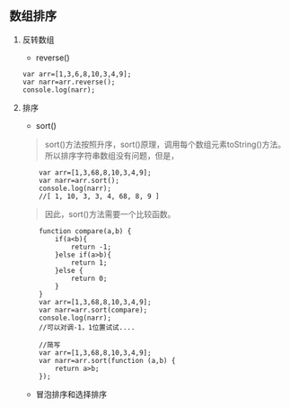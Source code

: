 ## 数组排序
1. 反转数组

    * reverse()
    
    ```
    var arr=[1,3,6,8,10,3,4,9];
    var narr=arr.reverse();
    console.log(narr);
    ```
2. 排序 
 
    * sort()

    >sort()方法按照升序，sort()原理，调用每个数组元素toString()方法。所以排序字符串数组没有问题，但是，
        
    ```
        var arr=[1,3,68,8,10,3,4,9];
        var narr=arr.sort();
        console.log(narr);
        //[ 1, 10, 3, 3, 4, 68, 8, 9 ]
    ```
    >因此，sort()方法需要一个比较函数。
    
    ```
        function compare(a,b) {
            if(a<b){
                return -1;
            }else if(a>b){
                return 1;
            }else {
                return 0;
            }
        }
        var arr=[1,3,68,8,10,3,4,9];
        var narr=arr.sort(compare);
        console.log(narr);
        //可以对调-1，1位置试试....
    ```
    
    ```
        //简写
        var arr=[1,3,68,8,10,3,4,9];
        var narr=arr.sort(function (a,b) {
            return a>b;
        });
    ```
    
    * 冒泡排序和选择排序
    

